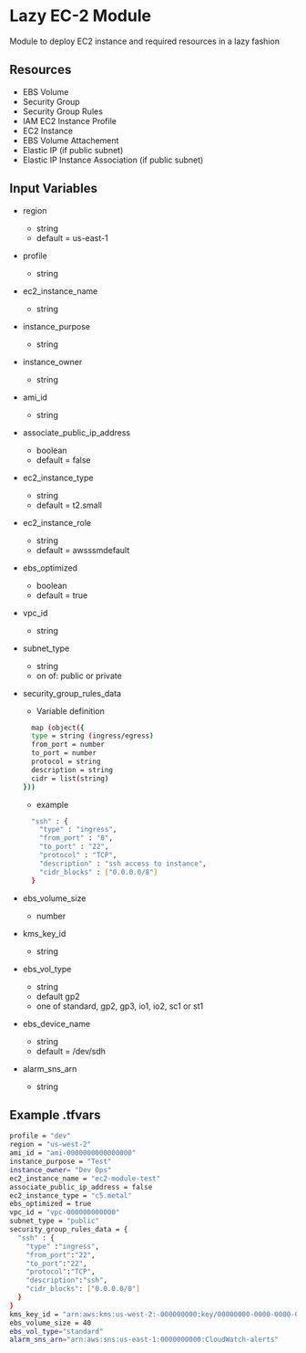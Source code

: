 # Lazy EC-2 Module

Module to deploy EC2 instance and required resources in a lazy fashion

## Resources

- EBS Volume
- Security Group
- Security Group Rules
- IAM EC2 Instance Profile
- EC2 Instance
- EBS Volume Attachement
- Elastic IP (if public subnet)
- Elastic IP Instance Association (if public subnet)

## Input Variables

- region
  - string
  - default = us-east-1
- profile
  - string
- ec2_instance_name
  - string
- instance_purpose
  - string
- instance_owner
  - string
- ami_id
  - string
- associate_public_ip_address
  - boolean
  - default = false
- ec2_instance_type
  - string
  - default = t2.small
- ec2_instance_role
  - string
  - default = awsssmdefault
- ebs_optimized
  - boolean
  - default = true
- vpc_id
  - string
- subnet_type
  - string
  - on of: public or private

- security_group_rules_data
  - Variable definition

  ```bash
    map (object({
    type = string (ingress/egress)
    from_port = number
    to_port = number
    protocol = string
    description = string
    cidr = list(string)
  }))
  ```

  - example

  ```bash
    "ssh" : {
      "type" : "ingress",
      "from_port" : "0",
      "to_port" : "22",
      "protocol" : "TCP",
      "description" : "ssh access to instance",
      "cidr_blocks" : ["0.0.0.0/8"]
    }
  ```

- ebs_volume_size
  - number
- kms_key_id
  - string
- ebs_vol_type
  - string
  - default gp2
  - one of standard, gp2, gp3, io1, io2, sc1 or st1
- ebs_device_name
  - string
  - default = /dev/sdh
- alarm_sns_arn
  - string

## Example .tfvars

```bash
profile = "dev"
region = "us-west-2"
ami_id = "ami-0000000000000000"
instance_purpose = "Test"
instance_owner= "Dev Ops"
ec2_instance_name = "ec2-module-test"
associate_public_ip_address = false
ec2_instance_type = "c5.metal"
ebs_optimized = true
vpc_id = "vpc-000000000000"
subnet_type = "public"
security_group_rules_data = {
  "ssh" : {
    "type" :"ingress",
    "from_port":"22",
    "to_port":"22",
    "protocol":"TCP",
    "description":"ssh",
    "cidr_blocks": ["0.0.0.0/0"]
  }
}
kms_key_id = "arn:aws:kms:us-west-2:-000000000:key/00000000-0000-0000-0000-000000000000"
ebs_volume_size = 40
ebs_vol_type="standard"
alarm_sns_arn="arn:aws:sns:us-east-1:0000000000:CloudWatch-alerts"
```
